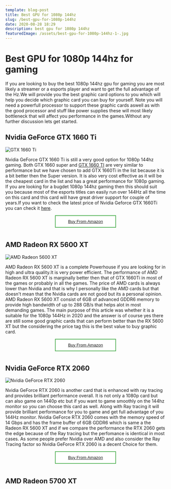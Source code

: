 ```yaml
---
template: blog-post
title: Best GPU for 1080p 144hz
slug: /best-gpu-for-1080p-144hz
date: 2020-08-28 18:29
description: best gpu for 1080p 144hz
featuredImage: /assets/best-gpu-for-1080p-144hz-1-.jpg
---
```

# **Best GPU for 1080p 144hz for gaming**

If you are looking to buy the best 1080p 144hz gpu for gaming you are most likely a streamer or a esports player and want to get the full advantage of the Hz.We will provide you the best graphic card options to you which will help you decide which graphic card you can buy for yourself. Note you will need a powerfull processor to support these graphic cards aswell as with the good processor and stuff like power supplies these will most likely bottleneck that will affect you performance in the games.Without any further discussion lets get started.

## Nvidia GeForce GTX 1660 Ti

![GTX 1660 Ti](/assets/nvidia-geforce-1660ti.jpg "Nvidia Geforce GTX 1660 Ti")

Nvidia GeForce GTX 1660 Ti is still a very good option for 1080p 144hz gaming. Both GTX 1660 super and [GTX 1660 TI](https://amzn.to/3baPlNl) are very similar to performance but we have chosen to add GTX 1660Ti in the list because it is a bit better then the Super version. It is also very cost effective as it will be the cheapest card in the list and has a great performance for 1080p gaming. If you are looking for a bugdet 1080p 144hz gaming then this should suit you because most of the esports titles can easily run over 144Hz all the time on this card and this card will have great driver support for couple of years.If you want to check the latest price of Nvidia Geforce GTX 1660Ti you can check it [here](https://amzn.to/3baPlNl).

<button  aria-label="Buy now From Amazon" style="background-color: white;color: black;border: 2px solid #4CAF50;left:40%;position:absolute;width:20%;padding:10px;"><a href="https://amzn.to/3baPlNl">Buy From Amazon</a></button><br><br><br>

## AMD Radeon RX 5600 XT

![AMD Radeon 5600 XT](/assets/amd-5600-xt.jpg "AMD Radeon 5600 XT")

AMD Radeon RX 5600 XT is a complete Powerhouse if you are looking for in high and ultra quality.It is very power efficient. The performance of AMD Radeon RX 5600 XT is marginally better then that of GTX 1660Ti in most of the games or probably in all the games. The price of AMD cards is always lower than Nvidia and that is why I personally like the AMD cards but that doesn't mean that  the Nvidia cards are not good but its a personal opinion. AMD Radeon RX 5600 XT consist of 6GB of advanced GDDR6 memory to provide high bandwidth of up to 288 GB/s that helps alot in most demanding games. The main purpose of this article was whether it is a suitable for the 1080p 144Hz in 2020 and the answer is of course yes there are still some good graphic cards that can perform better than the RX 5600 XT but the considering the price tag this is the best value to buy graphic card.

<button  aria-label="Buy now From Amazon" style="background-color: white;color: black;border: 2px solid #4CAF50;left:40%;position:absolute;width:20%;padding:10px;"><a href="https://amzn.to/3boepR7">Buy From Amazon</a></button><br><br><br>

## Nvidia GeForce RTX 2060

![Nvidia GeForce RTX 2060](/assets/nvidia-rtx-2060.jpg "Nvidia GeForce RTX 2060")

Nvidia GeForce RTX 2060 is another card that is enhanced with ray tracing and provides brilliant performance overall. It is not only a 1080p card but can also game on 1440p etc but if you want to game smoothly on the 144hz monitor so you can choose this card as well. Along with Ray tracing it will provide brilliant performance for you to game and get full advantage of you 144Hz monitor. Nvidia GeForce RTX 2060 comes with the memory speed of 14 Gbps and has the frame buffer of 6GB GDDR6 which is same a the Radeon RX 5600 XT and if we compare the performance the RTX 2060 gets the edge because of the Ray tracing but the perfomance is identical in most cases. As some people prefer Nvidia over AMD and also consider the Ray Tracing factor so Nvidia GeForce RTX 2060 is a decent Choice for them.

<button  aria-label="Buy now From Amazon" style="background-color: white;color: black;border: 2px solid #4CAF50;left:40%;position:absolute;width:20%;padding:10px;"><a href="https://amzn.to/3jpQF1q">Buy From Amazon</a></button><br><br><br>

## AMD Radeon 5700 XT